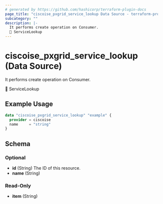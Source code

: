```yaml
---
# generated by https://github.com/hashicorp/terraform-plugin-docs
page_title: "ciscoise_pxgrid_service_lookup Data Source - terraform-provider-ciscoise"
subcategory: ""
description: |-
  It performs create operation on Consumer.
  🚧 ServiceLookup
---
```


# ciscoise_pxgrid_service_lookup (Data Source)

It performs create operation on Consumer.

🚧 ServiceLookup

## Example Usage

```terraform
data "ciscoise_pxgrid_service_lookup" "example" {
  provider = ciscoise
  name     = "string"
}
```

<!-- schema generated by tfplugindocs -->
## Schema

### Optional

- **id** (String) The ID of this resource.
- **name** (String)

### Read-Only

- **item** (String)


